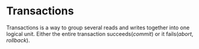 # Transactions

Transactions is a way to group several reads and writes together into one logical unit. Either the entire transaction succeeds(*commit*) or it fails(*abort*, *rollback*).


